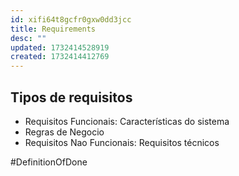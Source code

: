 ```yaml
---
id: xifi64t8gcfr0gxw0dd3jcc
title: Requirements
desc: ""
updated: 1732414528919
created: 1732414412769
---
```


## Tipos de requisitos

- Requisitos Funcionais: Características do sistema
- Regras de Negocio
- Requisitos Nao Funcionais: Requisitos técnicos

#DefinitionOfDone
